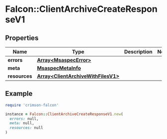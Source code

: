# Falcon::ClientArchiveCreateResponseV1

## Properties

| Name | Type | Description | Notes |
| ---- | ---- | ----------- | ----- |
| **errors** | [**Array&lt;MsaspecError&gt;**](MsaspecError.md) |  |  |
| **meta** | [**MsaspecMetaInfo**](MsaspecMetaInfo.md) |  |  |
| **resources** | [**Array&lt;ClientArchiveWithFilesV1&gt;**](ClientArchiveWithFilesV1.md) |  |  |

## Example

```ruby
require 'crimson-falcon'

instance = Falcon::ClientArchiveCreateResponseV1.new(
  errors: null,
  meta: null,
  resources: null
)
```

